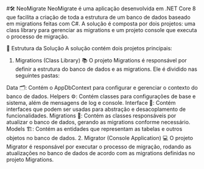 #🛠️ NeoMigrate
NeoMigrate é uma aplicação desenvolvida em .NET Core 8 que facilita a criação de toda a estrutura de um banco de dados baseado em migrations feitas com C#. A solução é composta por dois projetos: uma class library para gerenciar as migrations e um projeto console que executa o processo de migração.

📁 Estrutura da Solução
A solução contém dois projetos principais:

1. Migrations (Class Library) 📚
O projeto Migrations é responsável por definir a estrutura do banco de dados e as migrations. Ele é dividido nas seguintes pastas:

Data 🗂️: Contém o AppDbContext para configurar e gerenciar o contexto do banco de dados.
Helpers ⚙️: Contém classes para configurações de base e sistema, além de mensagens de log e console.
Interface 🔌: Contém interfaces que podem ser usadas para abstração e desacoplamento de funcionalidades.
Migrations 🔄: Contém as classes responsáveis por atualizar o banco de dados, gerando as migrations conforme necessário.
Models 🏗️: Contém as entidades que representam as tabelas e outros objetos no banco de dados.
2. Migrator (Console Application) 💻
O projeto Migrator é responsável por executar o processo de migração, rodando as atualizações no banco de dados de acordo com as migrations definidas no projeto Migrations.
